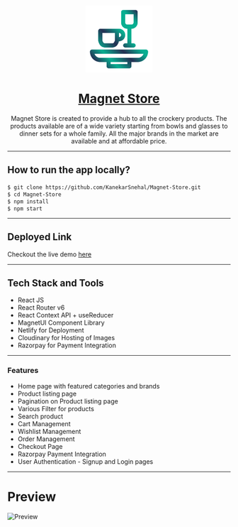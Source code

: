 <div align="center">
  <img src="src/assets/icon.png" width="150" title="Magnet Store Logo">

# [Magnet Store](https://magnet-store.netlify.app/)

Magnet Store is created to provide a hub to all the crockery products. The products available are of a wide variety starting from bowls and glasses to dinner sets for a whole family. All the major brands in the market are available and at affordable price.

</div>

---

## How to run the app locally?

```
$ git clone https://github.com/KanekarSnehal/Magnet-Store.git
$ cd Magnet-Store
$ npm install
$ npm start
```

---

## Deployed Link

Checkout the live demo [here](https://magnet-store.netlify.app/)

---

## Tech Stack and Tools

- React JS
- React Router v6
- React Context API + useReducer
- MagnetUI Component Library
- Netlify for Deployment
- Cloudinary for Hosting of Images
- Razorpay for Payment Integration

---

### Features

- Home page with featured categories and brands
- Product listing page
- Pagination on Product listing page
- Various Filter for products
- Search product
- Cart Management
- Wishlist Management
- Order Management
- Checkout Page
- Razorpay Payment Integration
- User Authentication - Signup and Login pages

---

# Preview

![Preview](src/assets/Magnet-Store-Preview.gif)
